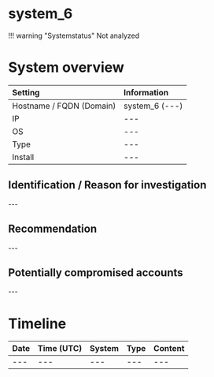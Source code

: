 # system_6

!!! warning "Systemstatus"
    Not analyzed
# System overview

| Setting  | Information |
|:---------|:------------|
| Hostname / FQDN (Domain) | system_6 (---) |
| IP | \--- |
| OS | \--- |
| Type | \--- |
| Install | \--- |

## Identification / Reason for investigation

\---

## Recommendation

\---

## Potentially compromised accounts

\---

# Timeline

| Date     | Time (UTC)  | System      | Type        | Content     |
|:---------|:------------|:------------|:------------|:------------|
| \---      | \---         | \---         | \---         | \---         |

